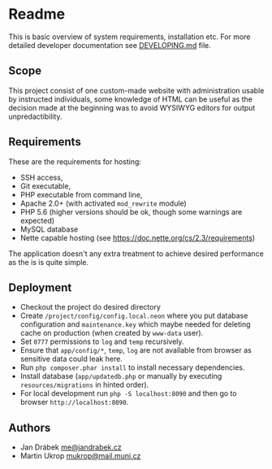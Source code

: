 # Readme

This is basic overview of system requirements, installation etc.
For more detailed developer documentation see [DEVELOPING.md](DEVELOPING.md) file.

## Scope

This project consist of one custom-made website with administration usable
by instructed individuals, some knowledge of HTML can be useful as the decision
made at the beginning was to avoid WYSIWYG editors for output unpredactibility.

## Requirements

These are the requirements for hosting:

  - SSH access,
  - Git executable,
  - PHP executable from command line,
  - Apache 2.0+ (with activated `mod_rewrite` module)
  - PHP 5.6 (higher versions should be ok, though some warnings are expected)
  - MySQL database
  - Nette capable hosting (see https://doc.nette.org/cs/2.3/requirements)

The application doesn't any extra treatment to achieve desired performance as
the is is quite simple.

## Deployment

- Checkout the project do desired directory
- Create `/project/config/config.local.neon` where you put database configuration
  and `maintenance.key` which maybe needed for deleting cache on production (when created by `www-data` user).
- Set `0777` permissions to `log` and `temp` recursively.
- Ensure that `app/config/*`, `temp`, `log` are not available from browser as sensitive data could leak here.
- Run `php composer.phar install` to install necessary dependencies.
- Install database (`app/updatedb.php` or manually by executing `resources/migrations` in hinted order).
- For local development run `php -S localhost:8090` and then go to browser `http://localhost:8090`.

## Authors

- Jan Drábek <me@jandrabek.cz>
- Martin Ukrop <mukrop@mail.muni.cz>